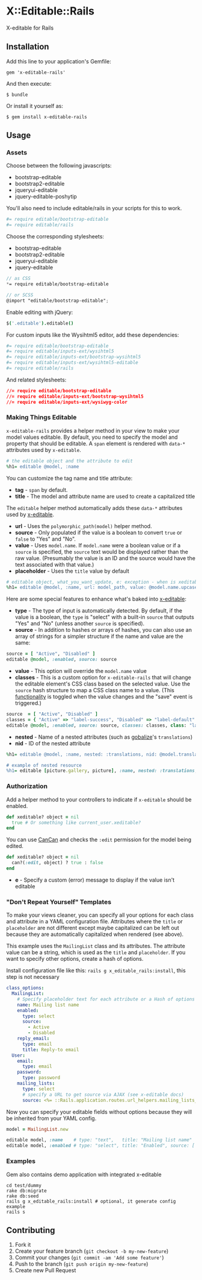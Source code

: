 # X::Editable::Rails

X-editable for Rails

## Installation

Add this line to your application's Gemfile:

    gem 'x-editable-rails'

And then execute:

    $ bundle

Or install it yourself as:

    $ gem install x-editable-rails

## Usage

### Assets

Choose between the following javascripts:

* bootstrap-editable
* bootstrap2-editable
* jqueryui-editable
* jquery-editable-poshytip

You'll also need to include editable/rails in your scripts for this to work.

```coffee
#= require editable/bootstrap-editable
#= require editable/rails
```

Choose the corresponding stylesheets:

* bootstrap-editable
* bootstrap2-editable
* jqueryui-editable
* jquery-editable

```scss
// as CSS
*= require editable/bootstrap-editable

// or SCSS
@import "editable/bootstrap-editable";
```

Enable editing with jQuery:

```coffee
$('.editable').editable()
```

For custom inputs like the Wysihtml5 editor, add these dependencies:

```coffee
#= require editable/bootstrap-editable
#= require editable/inputs-ext/wysihtml5
#= require editable/inputs-ext/bootstrap-wysihtml5
#= require editable/inputs-ext/wysihtml5-editable
#= require editable/rails
```

And related stylesheets:

```css
//= require editable/bootstrap-editable
//= require editable/inputs-ext/bootstrap-wysihtml5
//= require editable/inputs-ext/wysiwyg-color
```

### Making Things Editable

`x-editable-rails` provides a helper method in your view to make your model values editable. 
By default, you need to specify the model and property that should be editable. 
A `span` element is rendered with `data-*` attributes used by `x-editable`.

```ruby
# the editable object and the attribute to edit
%h1= editable @model, :name
```

You can customize the tag name and title attribute:

* **tag** - `span` by default.
* **title** - The model and attribute name are used to create a capitalized title

The `editable` helper method automatically adds these `data-*` attributes used by [x-editable](http://vitalets.github.io/x-editable/docs.html).

* **url** - Uses the `polymorphic_path(model)` helper method.
* **source** - Only populated if the value is a boolean to convert `true` or `false` to "Yes" and "No".
* **value** - Uses `model.name`. If `model.name` were a boolean value or if a `source` is specified, the `source` text would be displayed rather than the raw value. (Presumably the value is an ID and the source would have the text associated with that value.)
* **placeholder** - Uses the `title` value by default

```ruby
# editable object, what_you_want_update, e: exception - when is xeditable? false or can? :edit, object is false
%h1= editable @model, :name, url: model_path, value: @model.name.upcase
```

Here are some special features to enhance what's baked into [x-editable](http://vitalets.github.io/x-editable/docs.html):

* **type** - The type of input is automatically detected. By default, if the value is a boolean, the `type` is "select" with a built-in `source` that outputs "Yes" and "No" (unless another `source` is specified).
* **source** - In addition to hashes or arrays of hashes, you can also use an array of strings for a simpler structure if the name and value are the same:

```ruby
source = [ "Active", "Disabled" ]
editable @model, :enabled, source: source
```

* **value** - This option will override the `model.name` value
* **classes** - This is a custom option for `x-editable-rails` that will change the editable element's CSS class based on the selected value. Use the `source` hash structure to map a CSS class name to a value. (This [functionality](vendor/assets/javascripts/editable/rails/data_classes.js.coffee) is toggled when the value changes and the "save" event is triggered.)

```ruby
source  = [ "Active", "Disabled" ]
classes = { "Active" => "label-success", "Disabled" => "label-default" }
editable @model, :enabled, source: source, classes: classes, class: "label"
```

* **nested** - Name of a nested attributes (such as [gobalize](https://github.com/globalize/globalize)'s `translations`)
* **nid** - ID of the nested attribute

```ruby
%h1= editable @model, :name, nested: :translations, nid: @model.translation.id

# example of nested resource
%h1= editable [picture.gallery, picture], :name, nested: :translations, nid: picture.translation.id
```

### Authorization

Add a helper method to your controllers to indicate if `x-editable` should be enabled.

```ruby
def xeditable? object = nil
  true # Or something like current_user.xeditable?
end
```

You can use [CanCan](https://github.com/ryanb/cancan) and checks the `:edit` permission for the model being edited.

```ruby
def xeditable? object = nil
  can?(:edit, object) ? true : false
end
```

* **e** - Specify a custom (error) message to display if the value isn't editable

### "Don't Repeat Yourself" Templates

To make your views cleaner, you can specify all your options for each class and attribute in a YAML configuration file. 
Attributes where the `title` or `placeholder` are not different except maybe capitalized can be left out because they are automatically capitalized when rendered (see above).

This example uses the `MailingList` class and its attributes. 
The attribute value can be a string, which is used as the `title` and `placeholder`. 
If you want to specify other options, create a hash of options.

Install configuration file like this: `rails g x_editable_rails:install`, this step is not necessary 

```yaml
class_options:
  MailingList:
    # Specify placeholder text for each attribute or a Hash of options
    name: Mailing list name
    enabled:
      type: select
      source:
        - Active
        - Disabled
    reply_email:
      type: email
      title: Reply-to email
  User:
    email:
      type: email
    password:
      type: password
    mailing_lists:
      type: select
      # specify a URL to get source via AJAX (see x-editable docs)
      source: <%= ::Rails.application.routes.url_helpers.mailing_lists_source_path %>
```

Now you can specify your editable fields without options because they will be inherited from your YAML config.

```ruby
model = MailingList.new

editable model, :name    # type: "text",   title: "Mailing list name"
editable model, :enabled # type: "select", title: "Enabled", source: [ "Active", "Disabled" ]
```

### Examples

Gem also contains demo application with integrated x-editable

```
cd test/dummy
rake db:migrate
rake db:seed
rails g x_editable_rails:install # optional, it generate config example
rails s
```

## Contributing

1. Fork it
2. Create your feature branch (`git checkout -b my-new-feature`)
3. Commit your changes (`git commit -am 'Add some feature'`)
4. Push to the branch (`git push origin my-new-feature`)
5. Create new Pull Request
